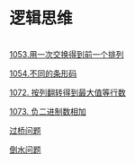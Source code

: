 # 逻辑思维

[  
1053.用一次交换得到前一个排列](https://leetcode.com/contest/weekly-contest-138/problems/previous-permutation-with-one-swap/)

[1054.不同的条形码](https://leetcode.com/contest/weekly-contest-138/problems/distant-barcodes/)

[1072. 按列翻转得到最大值等行数](https://leetcode-cn.com/problems/flip-columns-for-maximum-number-of-equal-rows/solution/)

[1073. 负二进制数相加](https://leetcode-cn.com/problems/adding-two-negabinary-numbers/)

[过桥问题](http://blog.sina.com.cn/s/blog_ac9074a201018uyf.html)

[倒水问题](https://blog.csdn.net/a_ran/article/details/17374277)

